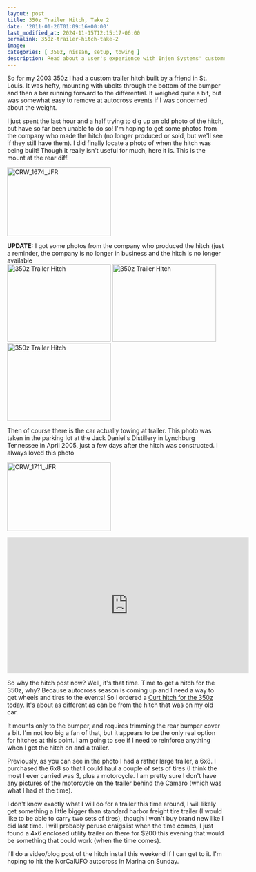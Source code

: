 ```yaml
---
layout: post
title: 350z Trailer Hitch, Take 2
date: '2011-01-26T01:09:16+00:00'
last_modified_at: 2024-11-15T12:15:17-06:00
permalink: 350z-trailer-hitch-take-2
image:
categories: [ 350z, nissan, setup, towing ]
description: Read about a user's experience with Injen Systems' customer service and the resolution of an issue with Super SES exhaust for a 350z.
---
```


So for my 2003 350z I had a custom trailer hitch built by a friend in St. Louis. It was hefty, mounting with ubolts through the bottom of the bumper and then a bar running forward to the differential. It weighed quite a bit, but was somewhat easy to remove at autocross events if I was concerned about the weight. 

I just spent the last hour and a half trying to dig up an old photo of the hitch, but have so far been unable to do so! I'm hoping to get some photos from the company who made the hitch (no longer produced or sold, but we'll see if they still have them). I did finally locate a photo of when the hitch was being built! Though it really isn't useful for much, here it is. This is the mount at the rear diff.

<a href="https://www.flickr.com/photos/chammond/5389655042/"><img border="0" alt="CRW_1674_JFR" src="https://farm6.static.flickr.com/5220/5389655042_505eb6623c_m.jpg" width="240" height="159" /></a>

<strong>UPDATE:</strong> I got some photos from the company who produced the hitch (just a reminder, the company is no longer in business and the hitch is no longer available    <br /><a href="https://www.flickr.com/photos/chammond/5390302769/"><img border="0" alt="350z Trailer Hitch" src="https://farm6.static.flickr.com/5131/5390302769_e2cc8da9a7_m.jpg" width="240" height="180" /></a> <a href="https://www.flickr.com/photos/chammond/5390302985/"><img border="0" alt="350z Trailer Hitch" src="https://farm6.static.flickr.com/5298/5390302985_f81ea52fa5_m.jpg" width="240" height="180" /></a> <a href="https://www.flickr.com/photos/chammond/5390911448/"><img border="0" alt="350z Trailer Hitch" src="https://farm6.static.flickr.com/5260/5390911448_87953722dd_m.jpg" width="240" height="180" /></a>

Then of course there is the car actually towing at trailer. This photo was taken in the parking lot at the Jack Daniel's Distillery in Lynchburg Tennessee in April 2005, just a few days after the hitch was constructed. I always loved this photo

<a href="https://www.flickr.com/photos/chammond/5389048109/"><img border="0" alt="CRW_1711_JFR" src="https://farm6.static.flickr.com/5260/5389048109_3d9c0c77bd_m.jpg" width="240" height="159" /></a>

<iframe width="560" height="315" src="https://www.youtube.com/embed/ISWWwr0KpRc?si=DQ8PAZJO6pq-dnvG" title="YouTube video player" frameborder="0" allow="accelerometer; autoplay; clipboard-write; encrypted-media; gyroscope; picture-in-picture; web-share" referrerpolicy="strict-origin-when-cross-origin" allowfullscreen></iframe>

So why the hitch post now? Well, it's that time. Time to get a hitch for the 350z, why? Because autocross season is coming up and I need a way to get wheels and tires to the events! So I ordered a [Curt hitch for the 350z](https://amzn.to/49Tcwbt) today. It's about as different as can be from the hitch that was on my old car.

It mounts only to the bumper, and requires trimming the rear bumper cover a bit. I'm not too big a fan of that, but it appears to be the only real option for hitches at this point. I am going to see if I need to reinforce anything when I get the hitch on and a trailer.

Previously, as you can see in the photo I had a rather large trailer, a 6x8. I purchased the 6x8 so that I could haul a couple of sets of tires (I think the most I ever carried was 3, plus a motorcycle. I am pretty sure I don't have any pictures of the motorcycle on the trailer behind the Camaro (which was what I had at the time).

I don't know exactly what I will do for a trailer this time around, I will likely get something a little bigger than standard harbor freight tire trailer (I would like to be able to carry two sets of tires), though I won't buy brand new like I did last time. I will probably peruse craigslist when the time comes, I just found a 4x6 enclosed utility trailer on there for $200 this evening that would be something that could work (when the time comes).

I'll do a video/blog post of the hitch install this weekend if I can get to it. I'm hoping to hit the NorCalUFO autocross in Marina on Sunday.



